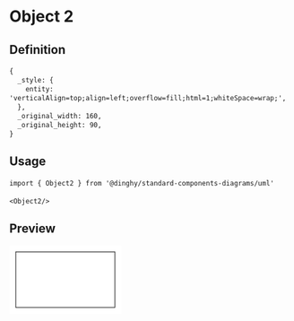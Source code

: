 # Object 2

## Definition

```
{
  _style: { 
    entity: 'verticalAlign=top;align=left;overflow=fill;html=1;whiteSpace=wrap;',
  },
  _original_width: 160,
  _original_height: 90,
}
```

## Usage

```
import { Object2 } from '@dinghy/standard-components-diagrams/uml'

<Object2/>
```

## Preview

<img src="./object-2.png" width="200"/>
